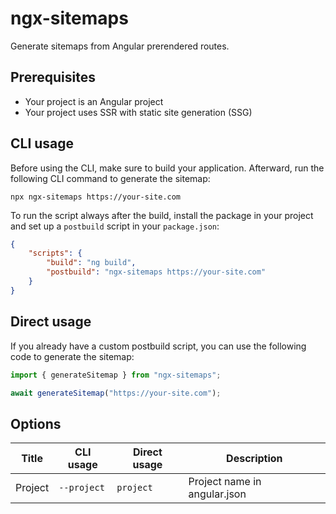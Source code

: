 # ngx-sitemaps

Generate sitemaps from Angular prerendered routes.

## Prerequisites

- Your project is an Angular project
- Your project uses SSR with static site generation (SSG)

## CLI usage

Before using the CLI, make sure to build your application.
Afterward, run the following CLI command to generate the sitemap:

```
npx ngx-sitemaps https://your-site.com
```

To run the script always after the build, install the package in your project
and set up a `postbuild` script in your `package.json`:

```json
{
	"scripts": {
		"build": "ng build",
		"postbuild": "ngx-sitemaps https://your-site.com"
	}
}
```

## Direct usage

If you already have a custom postbuild script, you can use the following code to generate the sitemap:

```javascript
import { generateSitemap } from "ngx-sitemaps";

await generateSitemap("https://your-site.com");
```

## Options

| Title   | CLI usage   | Direct usage | Description                  |
| ------- | ----------- | ------------ | ---------------------------- |
| Project | `--project` | `project`    | Project name in angular.json |
